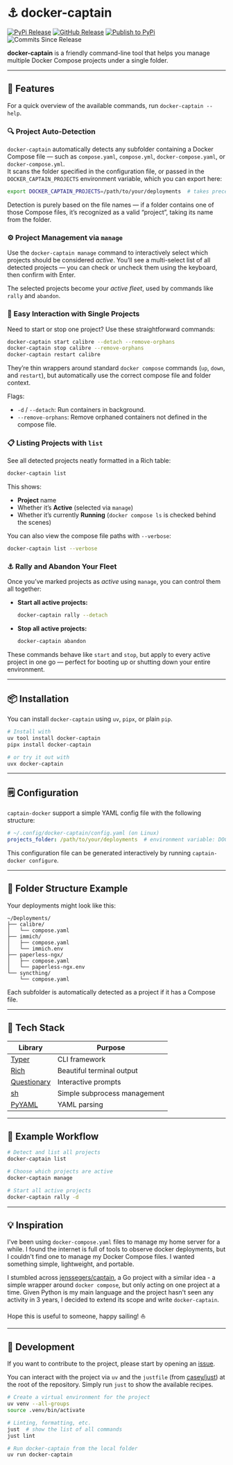 # ⚓ docker-captain

[![PyPi Release](https://img.shields.io/pypi/v/docker-captain?label=PyPi&color=blue)](https://pypi.org/project/docker-captain/)
[![GitHub Release](https://img.shields.io/github/v/release/lucabello/docker-captain?label=GitHub&color=blue)](https://github.com/lucabello/docker-captain/releases)
[![Publish to PyPi](https://github.com/lucabello/docker-captain/actions/workflows/publish.yaml/badge.svg)](https://github.com/lucabello/docker-captain/actions/workflows/publish.yaml)
![Commits Since Release](https://img.shields.io/github/commits-since/lucabello/docker-captain/latest?label=Commits%20since%20last%20release&color=darkgreen)


**docker-captain** is a friendly command-line tool that helps you manage multiple Docker Compose projects under a single folder.

---

## 🚀 Features

For a quick overview of the available commands, run `docker-captain --help`.

### 🔍 Project Auto-Detection
`docker-captain` automatically detects any subfolder containing a Docker Compose file — such as `compose.yaml`, `compose.yml`, `docker-compose.yaml`, or `docker-compose.yml`.  
It scans the folder specified in the configuration file, or passed in the `DOCKER_CAPTAIN_PROJECTS` environment variable, which you can export here:

```bash
export DOCKER_CAPTAIN_PROJECTS=/path/to/your/deployments  # takes precedence over the config file
```

Detection is purely based on the file names — if a folder contains one of those Compose files, it’s recognized as a valid “project”, taking its name from the folder.

### ⚙️ Project Management via `manage`

Use the `docker-captain manage` command to interactively select which projects should be considered *active*.
You’ll see a multi-select list of all detected projects — you can check or uncheck them using the keyboard, then confirm with Enter.

The selected projects become your *active fleet*, used by commands like `rally` and `abandon`.

### 🚢 Easy Interaction with Single Projects

Need to start or stop one project?
Use these straightforward commands:

```bash
docker-captain start calibre --detach --remove-orphans
docker-captain stop calibre --remove-orphans
docker-captain restart calibre
```

They’re thin wrappers around standard `docker compose` commands (`up`, `down`, and `restart`), but automatically use the correct compose file and folder context.

Flags:

* `-d` / `--detach`: Run containers in background.
* `--remove-orphans`: Remove orphaned containers not defined in the compose file.

### 📋 Listing Projects with `list`

See all detected projects neatly formatted in a Rich table:

```bash
docker-captain list
```

This shows:

* **Project** name
* Whether it’s **Active** (selected via `manage`)
* Whether it’s currently **Running** (`docker compose ls` is checked behind the scenes)

You can also view the compose file paths with `--verbose`:

```bash
docker-captain list --verbose
```

### ⚓ Rally and Abandon Your Fleet

Once you’ve marked projects as *active* using `manage`, you can control them all together:

* **Start all active projects:**

  ```bash
  docker-captain rally --detach
  ```
* **Stop all active projects:**

  ```bash
  docker-captain abandon
  ```

These commands behave like `start` and `stop`, but apply to every active project in one go — perfect for booting up or shutting down your entire environment.

---

## 📦 Installation

You can install `docker-captain` using `uv`, `pipx`, or plain `pip`.

```bash
# Install with
uv tool install docker-captain
pipx install docker-captain

# or try it out with
uvx docker-captain
```

---

## 🗒️ Configuration

`captain-docker` support a simple YAML config file with the following structure:

```yaml
# ~/.config/docker-captain/config.yaml (on Linux)
projects_folder: /path/to/your/deployments  # environment variable: DOCKER_CAPTAIN_PROJECTS_FOLDER
```

This configuration file can be generated interactively by running `captain-docker configure`.

---


## 🧭 Folder Structure Example

Your deployments might look like this:

```
~/Deployments/
├── calibre/
│   └── compose.yaml
├── immich/
│   ├── compose.yaml
│   └── immich.env
├── paperless-ngx/
│   ├── compose.yaml
│   └── paperless-ngx.env
└── syncthing/
    └── compose.yaml
```

Each subfolder is automatically detected as a project if it has a Compose file.

---

## 🧠 Tech Stack

| Library                                            | Purpose                      |
| -------------------------------------------------- | ---------------------------- |
| [Typer](https://typer.tiangolo.com/)               | CLI framework                |
| [Rich](https://rich.readthedocs.io/)               | Beautiful terminal output    |
| [Questionary](https://github.com/tmbo/questionary) | Interactive prompts          |
| [sh](https://amoffat.github.io/sh/)                | Simple subprocess management |
| [PyYAML](https://pyyaml.org/)                      | YAML parsing                 |

---

## 🐙 Example Workflow

```bash
# Detect and list all projects
docker-captain list

# Choose which projects are active
docker-captain manage

# Start all active projects
docker-captain rally -d
```

---

## 💡 Inspiration

I've been using `docker-compose.yaml` files to manage my home server for a while.
I found the internet is full of tools to observe docker deployments, but I couldn't find one to manage my Docker Compose files.
I wanted something simple, lightweight, and portable.

I stumbled across [jenssegers/captain](https://github.com/jenssegers/captain/), a Go project with a similar idea - a simple wrapper around `docker compose`, but only acting on one project at a time.
Given Python is my main language and the project hasn't seen any activity in 3 years, I decided to extend its scope and write `docker-captain`.

Hope this is useful to someone, happy sailing! ⛵

---

## 🔧 Development

If you want to contribute to the project, please start by opening an [issue](https://github.com/lucabello/docker-captain/issues).

You can interact with the project via `uv` and the `justfile` (from [casey/just](https://github.com/casey/just)) at the root of the repository.
Simply run `just` to show the available recipes.

```bash
# Create a virtual environment for the project
uv venv --all-groups
source .venv/bin/activate

# Linting, formatting, etc.
just  # show the list of all commands
just lint

# Run docker-captain from the local folder
uv run docker-captain
```
